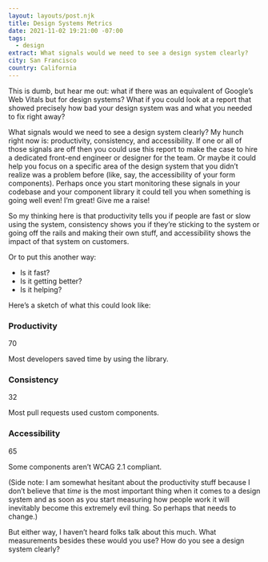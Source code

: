 ```yaml
---
layout: layouts/post.njk
title: Design Systems Metrics
date: 2021-11-02 19:21:00 -07:00
tags:
  - design
extract: What signals would we need to see a design system clearly?
city: San Francisco
country: California
---
```


This is dumb, but hear me out: what if there was an equivalent of Google’s Web Vitals but for design systems? What if you could look at a report that showed precisely how bad your design system was and what you needed to fix right away?

What signals would we need to see a design system clearly? My hunch right now is: productivity, consistency, and accessibility. If one or all of those signals are off then you could use this report to make the case to hire a dedicated front-end engineer or designer for the team. Or maybe it could help you focus on a specific area of the design system that you didn’t realize was a problem before (like, say, the accessibility of your form components). Perhaps once you start monitoring these signals in your codebase and your component library it could tell you when something is going well even! I’m great! Give me a raise!

So my thinking here is that productivity tells you if people are fast or slow using the system, consistency shows you if they’re sticking to the system or going off the rails and making their own stuff, and accessibility shows the impact of that system on customers.

Or to put this another way:

- Is it fast?
- Is it getting better?
- Is it helping?

Here’s a sketch of what this could look like:

<div class="metrics">
  <div class="metric-card good">
    <h3>Productivity</h3>
    <span class="score">70</span>
    <p>Most developers saved time by using the library.</p>
  </div>

  <div class="metric-card bad">
    <h3>Consistency</h3>
    <span class="score">32</span>
    <p>Most pull requests used custom components.</p>
  </div>

  <div class="metric-card good">
    <h3>Accessibility</h3>
    <span class="score">65</span>
    <p>Some components aren’t WCAG 2.1 compliant.</p>
  </div>
</div>

(Side note: I am somewhat hesitant about the productivity stuff because I don’t believe that _time_ is the most important thing when it comes to a design system and as soon as you start measuring how people work it will inevitably become this extremely evil thing. So perhaps that needs to change.)

But either way, I haven’t heard folks talk about this much. What measurements besides these would you use? How do you see a design system clearly?
